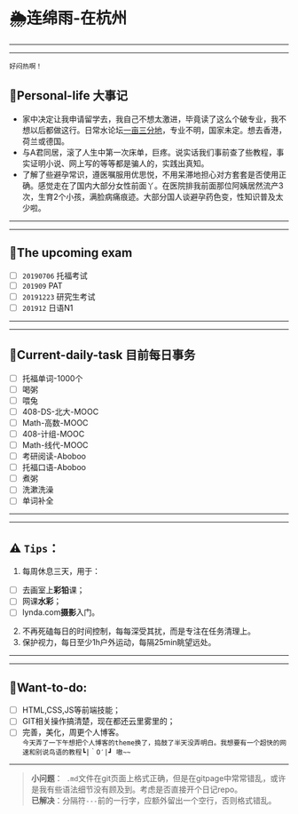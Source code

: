 # 🌦连绵雨-在杭州     
---    
---  
`好闷热啊！` 
## 💍Personal-life 大事记  
- 家中决定让我申请留学去，我自己不想太激进，毕竟读了这么个破专业，我不想以后都做这行。日常水论坛[一亩三分地](https://www.1point3acres.com/bbs/)，专业不明，国家未定。想去香港，荷兰或德国。  
- 与A君同居，滚了人生中第一次床单，巨疼。说实话我们事前查了些教程，事实证明小说、网上写的等等都是骗人的，实践出真知。  
- 了解了些避孕常识，遵医嘱服用优思悦，不用呆滞地担心对方套套是否使用正确。感觉走在了国内大部分女性前面丫。在医院排我前面那位阿姨居然流产3次，生育2个小孩，满脸病痛痕迹。大部分国人谈避孕药色变，性知识普及太少啦。  


---  
---  

## 💍The upcoming exam  
 - [ ] `20190706` 托福考试  
 - [ ] `201909` PAT
 - [ ] `20191223` 研究生考试
 - [ ] `201912` 日语N1  
 
---  
---  

## 💍Current-daily-task 目前每日事务
 - [ ] 托福单词-1000个  
 - [ ] 喝粥  
 - [ ] 喂兔  
 - [ ] 408-DS-北大-MOOC  
 - [ ] Math-高数-MOOC  
 - [ ] 408-计组-MOOC  
 - [ ] Math-线代-MOOC  
 - [ ] 考研阅读-Aboboo
 - [ ] 托福口语-Aboboo
 - [ ] 煮粥
 - [ ] 洗漱洗澡
 - [ ] 单词补全  
 
---   
---  

## ⚠ `Tips`：
1. 每周休息三天，用于：   
  - [ ] 去画室上**彩铅**课；  
  - [ ] 网课**水彩**；   
  - [ ] lynda.com**摄影**入门。  
2. 不再死磕每日的时间控制，每每深受其扰，而是专注在任务清理上。  
3. 保护视力，每日至少1h户外运动，每隔25min眺望远处。  

---  
---  
## 💍Want-to-do:  
- [ ] HTML,CSS,JS等前端技能；  
- [ ] GIT相关操作搞清楚，现在都还云里雾里的；  
- [ ] 完善，美化，周更个人博客。  
`今天弄了一下午想把个人博客的theme换了，捣鼓了半天没弄明白。我想要有一个超快的网速和别说鸟语的教程┗|｀O′|┛ 嗷~~`   

---  

> **小问题**：` .md`文件在git页面上格式正确，但是在gitpage中常常错乱，或许是我有些语法细节没有顾及到。考虑是否直接开个日记repo。  
> **已解决**：分隔符`---`前的一行字，应额外留出一个空行，否则格式错乱。
